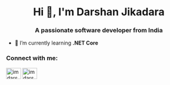 <h1 align="center">Hi 👋, I'm Darshan Jikadara</h1>
<h3 align="center">A passionate software developer from India</h3>

- 🌱 I’m currently learning **.NET Core**

<h3 align="left">Connect with me:</h3>
<p align="left">
<a href="https://linkedin.com/in/imdarshanjikadara" target="blank"><img align="center" src="https://raw.githubusercontent.com/rahuldkjain/github-profile-readme-generator/master/src/images/icons/Social/linked-in-alt.svg" alt="imdarshanjikadara" height="30" width="40" /></a>
<a href="https://instagram.com/imdarshanjikadara" target="blank"><img align="center" src="https://raw.githubusercontent.com/rahuldkjain/github-profile-readme-generator/master/src/images/icons/Social/instagram.svg" alt="imdarshanjikadara" height="30" width="40" /></a>
</p>

<!--
**imdarshanjikadara/imdarshanjikadara** is a ✨ _special_ ✨ repository because its `README.md` (this file) appears on your GitHub profile.

Here are some ideas to get you started:

- 🔭 I’m currently working on ...
- 🌱 I’m currently learning ...
- 👯 I’m looking to collaborate on ...
- 🤔 I’m looking for help with ...
- 💬 Ask me about ...
- 📫 How to reach me: ...
- 😄 Pronouns: ...
- ⚡ Fun fact: ...
-->
